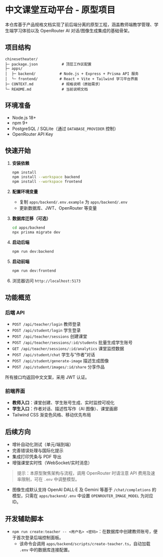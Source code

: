 # 中文课堂互动平台 - 原型项目

本仓库基于产品规格文档实现了前后端分离的原型工程，涵盖教师端教学管理、学生端学习体验以及 OpenRouter AI 对话/图像生成集成的基础骨架。

## 项目结构

```
chinesetheater/
├─ package.json           # 顶层工作区配置
├─ apps/
│  ├─ backend/           # Node.js + Express + Prisma API 服务
│  └─ frontend/          # React + Vite + Tailwind 学习平台界面
├─ CONTEXT.md             # 规格说明（原始需求）
└─ README.md              # 当前说明文档
```

## 环境准备

- Node.js 18+
- npm 9+
- PostgreSQL / SQLite（通过 `DATABASE_PROVIDER` 控制）
- OpenRouter API Key

## 快速开始

1. **安装依赖**
   ```bash
   npm install
   npm install --workspace backend
   npm install --workspace frontend
   ```

2. **配置环境变量**
   - 复制 `apps/backend/.env.example` 为 `apps/backend/.env`
   - 更新数据库、JWT、OpenRouter 等变量

3. **数据库迁移（可选）**
   ```bash
   cd apps/backend
   npx prisma migrate dev
   ```

4. **启动后端**
   ```bash
   npm run dev:backend
   ```

5. **启动前端**
   ```bash
   npm run dev:frontend
   ```

6. 浏览器访问 `http://localhost:5173`

## 功能概览

### 后端 API

- `POST /api/teacher/login` 教师登录
- `POST /api/student/login` 学生登录
- `POST /api/teacher/sessions` 创建课堂
- `POST /api/teacher/sessions/:id/students` 批量生成学生账号
- `GET /api/teacher/sessions/:id/analytics` 课堂监控数据
- `POST /api/student/chat` 学生与“作者”对话
- `POST /api/student/generate-image` 描述生成图像
- `POST /api/student/images/:id/share` 分享作品

所有接口均返回中文文案，采用 JWT 认证。

### 前端界面

- **教师入口**：课堂创建、学生账号生成、实时监控可视化
- **学生入口**：作者对话、描述性写作（AI 图像）、课堂画廊
- Tailwind CSS 渐变色风格、移动优先布局

## 后续方向

- 增补自动化测试（单元/端到端）
- 完善错误处理与国际化提示
- 集成打印凭条与 PDF 导出
- 增强课堂实时性（WebSocket/实时消息）

> 提示：本原型聚焦架构与流程，调用 OpenRouter 时请注意 API 费用及速率限制，可在 `.env` 中调整模型。

- 图像生成默认支持 OpenAI DALL·E 及 Gemini 等基于 `/chat/completions` 的模型，只需在 `apps/backend/.env` 中设置 `OPENROUTER_IMAGE_MODEL` 为对应 ID。


## 开发辅助脚本

- `npm run create:teacher -- <用户名> <密码>`：在数据库中创建教师账号，便于首次登录后端控制面板。
  - 该命令会调用 `apps/backend/scripts/create-teacher.ts`，自动加载 `.env` 中的数据库连接配置。

